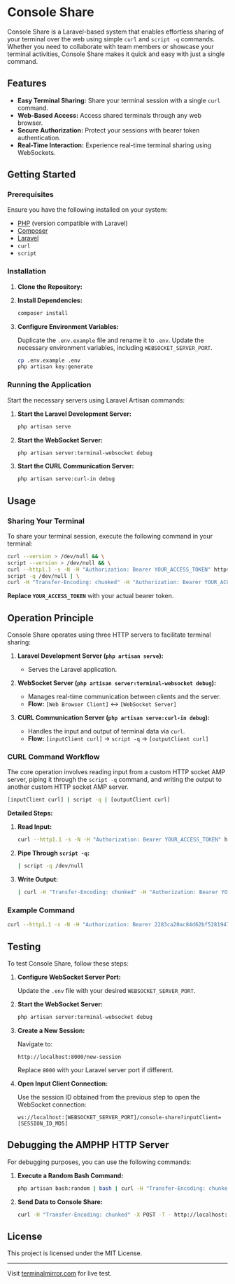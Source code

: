 # Console Share

Console Share is a Laravel-based system that enables effortless sharing of your terminal over the web using simple `curl` and `script -q` commands. Whether you need to collaborate with team members or showcase your terminal activities, Console Share makes it quick and easy with just a single command.

## Features

- **Easy Terminal Sharing:** Share your terminal session with a single `curl` command.
- **Web-Based Access:** Access shared terminals through any web browser.
- **Secure Authorization:** Protect your sessions with bearer token authentication.
- **Real-Time Interaction:** Experience real-time terminal sharing using WebSockets.

## Getting Started

### Prerequisites

Ensure you have the following installed on your system:

- [PHP](https://www.php.net/) (version compatible with Laravel)
- [Composer](https://getcomposer.org/)
- [Laravel](https://laravel.com/)
- `curl`
- `script`

### Installation

1. **Clone the Repository:**


2. **Install Dependencies:**

   ```bash
   composer install
   ```

3. **Configure Environment Variables:**

   Duplicate the `.env.example` file and rename it to `.env`. Update the necessary environment variables, including `WEBSOCKET_SERVER_PORT`.

   ```bash
   cp .env.example .env
   php artisan key:generate
   ```

### Running the Application

Start the necessary servers using Laravel Artisan commands:

1. **Start the Laravel Development Server:**

   ```bash
   php artisan serve
   ```

2. **Start the WebSocket Server:**

   ```bash
   php artisan server:terminal-websocket debug
   ```

3. **Start the CURL Communication Server:**

   ```bash
   php artisan serve:curl-in debug
   ```

## Usage

### Sharing Your Terminal

To share your terminal session, execute the following command in your terminal:

```bash
curl --version > /dev/null && \
script --version > /dev/null && \
curl --http1.1 -s -N -H "Authorization: Bearer YOUR_ACCESS_TOKEN" https://www.terminalmirror.com/inputClient | \
script -q /dev/null | \
curl -H "Transfer-Encoding: chunked" -H "Authorization: Bearer YOUR_ACCESS_TOKEN" -X POST -T - https://www.terminalmirror.com/outputClient
```

**Replace `YOUR_ACCESS_TOKEN`** with your actual bearer token.

## Operation Principle

Console Share operates using three HTTP servers to facilitate terminal sharing:

1. **Laravel Development Server (`php artisan serve`):**
   
   - Serves the Laravel application.

2. **WebSocket Server (`php artisan server:terminal-websocket debug`):**
   
   - Manages real-time communication between clients and the server.
   - **Flow:** `[Web Browser Client]` ↔ `[WebSocket Server]`

3. **CURL Communication Server (`php artisan serve:curl-in debug`):**
   
   - Handles the input and output of terminal data via `curl`.
   - **Flow:** `[inputClient curl]` → `script -q` → `[outputClient curl]`

### CURL Command Workflow

The core operation involves reading input from a custom HTTP socket AMP server, piping it through the `script -q` command, and writing the output to another custom HTTP socket AMP server.

```bash
[inputClient curl] | script -q | [outputClient curl]
```

**Detailed Steps:**

1. **Read Input:**
   
   ```bash
   curl --http1.1 -s -N -H "Authorization: Bearer YOUR_ACCESS_TOKEN" http://localhost:3005/inputClient
   ```

2. **Pipe Through `script -q`:**
   
   ```bash
   | script -q /dev/null
   ```

3. **Write Output:**
   
   ```bash
   | curl -H "Transfer-Encoding: chunked" -H "Authorization: Bearer YOUR_ACCESS_TOKEN" -X POST -T - http://localhost:3005/outputClient
   ```

### Example Command

```bash
curl --http1.1 -s -N -H "Authorization: Bearer 2283ca20ac84d62bf52819474a1d5f00" http://localhost:3005/inputClient | script -q | curl -H "Transfer-Encoding: chunked" -H "Authorization: Bearer 2283ca20ac84d62bf52819474a1d5f00" -X POST -T - http://localhost:3005/outputClient
```

## Testing

To test Console Share, follow these steps:

1. **Configure WebSocket Server Port:**
   
   Update the `.env` file with your desired `WEBSOCKET_SERVER_PORT`.

2. **Start the WebSocket Server:**

   ```bash
   php artisan server:terminal-websocket debug
   ```

3. **Create a New Session:**

   Navigate to:

   ```
   http://localhost:8000/new-session
   ```

   Replace `8000` with your Laravel server port if different.

4. **Open Input Client Connection:**

   Use the session ID obtained from the previous step to open the WebSocket connection:

   ```
   ws://localhost:[WEBSOCKET_SERVER_PORT]/console-share?inputClient=[SESSION_ID_MD5]
   ```

## Debugging the AMPHP HTTP Server

For debugging purposes, you can use the following commands:

1. **Execute a Random Bash Command:**

   ```bash
   php artisan bash:random | bash | curl -H "Transfer-Encoding: chunked" -H "Content-Type: application/json" -X POST -T - http://localhost:3005/ -s
   ```

2. **Send Data to Console Share:**

   ```bash
   curl -H "Transfer-Encoding: chunked" -X POST -T - http://localhost:3005/console-share?inputClient=1675d32308cc13ddb8a14c6b5df0f59c -s
   ```

## License

This project is licensed under the MIT License.

---

Visit [terminalmirror.com](https://www.terminalmirror.com) for live test.
